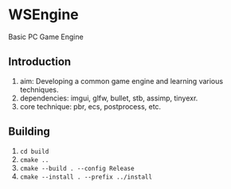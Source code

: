 # WSEngine

Basic PC Game Engine

## Introduction

 1. aim: Developing a common game engine and learning various techniques.
 2. dependencies: imgui, glfw, bullet, stb, assimp, tinyexr.
 3. core technique: pbr, ecs, postprocess, etc.

## Building

1. `cd build`
2. `cmake ..`
3. `cmake --build . --config Release`
4. `cmake --install . --prefix ../install`  
